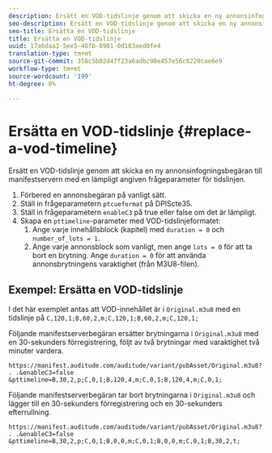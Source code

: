 ```yaml
---
description: Ersätt en VOD-tidslinje genom att skicka en ny annonsinfogningsbegäran till manifestservern med en lämpligt angiven frågeparameter för tidslinjen.
seo-description: Ersätt en VOD-tidslinje genom att skicka en ny annonsinfogningsbegäran till manifestservern med en lämpligt angiven frågeparameter för tidslinjen.
seo-title: Ersätta en VOD-tidslinje
title: Ersätta en VOD-tidslinje
uuid: 17a6daa3-5ee5-48fb-8981-0d183aed0fe4
translation-type: tm+mt
source-git-commit: 358c5b02d47f23a6adbc98e457e56c8220cae6e9
workflow-type: tm+mt
source-wordcount: '199'
ht-degree: 0%

---
```



# Ersätta en VOD-tidslinje {#replace-a-vod-timeline}

Ersätt en VOD-tidslinje genom att skicka en ny annonsinfogningsbegäran till manifestservern med en lämpligt angiven frågeparameter för tidslinjen.

1. Förbered en annonsbegäran på vanligt sätt.
1. Ställ in frågeparametern `ptcueformat` på DPIScte35.
1. Ställ in frågeparametern `enableC3` på true eller false om det är lämpligt.
1. Skapa en `pttimeline`-parameter med VOD-tidslinjeformatet:
   1. Ange varje innehållsblock (kapitel) med `duration = 0` och `number_of_lots = 1`.
   1. Ange varje annonsblock som vanligt, men ange `lots = 0` för att ta bort en brytning. Ange `duration = 0` för att använda annonsbrytningens varaktighet (från M3U8-filen).

## Exempel: Ersätta en VOD-tidslinje

I det här exemplet antas att VOD-innehållet är i `Original.m3u8` med en tidslinje på `C,120,1;B,60,2,m;C,120,1;B,60,2,m;C,120,1;`

Följande manifestserverbegäran ersätter brytningarna i `Original.m3u8` med en 30-sekunders förregistrering, följt av två brytningar med varaktighet två minuter vardera.

```
https://manifest.auditude.com/auditude/variant/pubAsset/Original.m3u8?. . .&enableC3=false 
&pttimeline=B,30,2,p;C,0,1;B,120,4,m;C,0,1;B,120,4,m;C,0,1;
```

Följande manifestserverbegäran tar bort brytningarna i `Original.m3u8` och lägger till en 30-sekunders förregistrering och en 30-sekunders efterrullning.

```
https://manifest.auditude.com/auditude/variant/pubAsset/Original.m3u8?. . .&enableC3=false 
&pttimeline=B,30,2,p;C,0,1;B,0,0,m;C,0,1;B,0,0,m;C,0,1;B,30,2,t;
```
